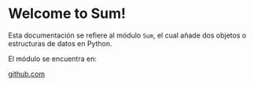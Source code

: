 # Welcome to Sum!

Esta documentación se refiere al módulo `Sum`, el cual añade dos objetos o estructuras de datos en Python.

El módulo se encuentra en:

[github.com](https://github.com/josuedelacruz19/Sum)
















